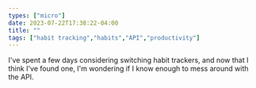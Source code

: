 ```yaml
---
types: ["micro"]
date: 2023-07-22T17:38:22-04:00
title: ""
tags: ["habit tracking","habits","API","productivity"]
---
```

I've spent a few days considering switching habit trackers, and now that I think I've found one, I'm wondering if I know enough to mess around with the API.
